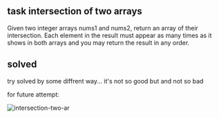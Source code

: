 ## task intersection of two arrays

Given two integer arrays nums1 and nums2, return an array of their intersection. Each element in the result must appear as many times as it shows in both arrays and you may return the result in any order.


## solved

try solved by some diffrent way... it's not so good but and not so bad

for future attempt:

![intersection-two-ar](https://user-images.githubusercontent.com/62597552/165824583-e33b7edb-9d98-4992-a2a9-f3ec58d7b2bc.png)

